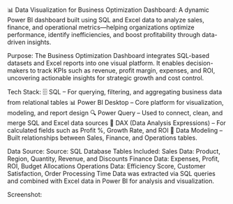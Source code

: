 📊 Data Visualization for Business Optimization Dashboard:
A dynamic Power BI dashboard built using SQL and Excel data to analyze sales, finance, and operational metrics—helping organizations optimize performance, identify inefficiencies, and boost profitability through data-driven insights.


Purpose:
The Business Optimization Dashboard integrates SQL-based datasets and Excel reports into one visual platform. It enables decision-makers to track KPIs such as revenue, profit margin, expenses, and ROI, uncovering actionable insights for strategic growth and cost control.


Tech Stack:
🗄️ SQL – For querying, filtering, and aggregating business data from relational tables
📊 Power BI Desktop – Core platform for visualization, modeling, and report design
🔍 Power Query – Used to connect, clean, and merge SQL and Excel data sources
🧮 DAX (Data Analysis Expressions) – For calculated fields such as Profit %, Growth Rate, and ROI
🧱 Data Modeling – Built relationships between Sales, Finance, and Operations tables.


Data Source:
Source: SQL Database 
Tables Included:
Sales Data: Product, Region, Quantity, Revenue, and Discounts
Finance Data: Expenses, Profit, ROI, Budget Allocations
Operations Data: Efficiency Score, Customer Satisfaction, Order Processing Time
Data was extracted via SQL queries and combined with Excel data in Power BI for analysis and visualization.

Screenshot:




